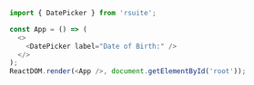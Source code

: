 <!--start-code-->

```js
import { DatePicker } from 'rsuite';

const App = () => (
  <>
    <DatePicker label="Date of Birth:" />
  </>
);
ReactDOM.render(<App />, document.getElementById('root'));
```

<!--end-code-->
